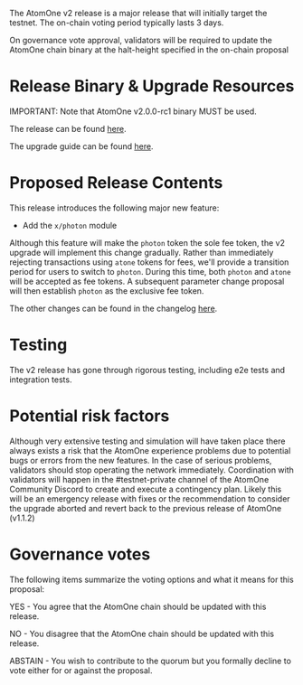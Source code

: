 The AtomOne v2 release is a major release that will initially target the
testnet. The on-chain voting period typically lasts 3 days.

On governance vote approval, validators will be required to update the AtomOne
chain binary at the halt-height specified in the on-chain proposal

# Release Binary & Upgrade Resources

IMPORTANT: Note that AtomOne v2.0.0-rc1 binary MUST be used.

The release can be found [here](https://github.com/atomone-hub/atomone/releases/tag/v2.0.0-rc1).

The upgrade guide can be found [here](https://github.com/atomone-hub/atomone/blob/main/UPGRADING.md).

# Proposed Release Contents

This release introduces the following major new feature:

- Add the `x/photon` module

Although this feature will make the `photon` token the sole fee token, the v2
upgrade will implement this change gradually. Rather than immediately rejecting
transactions using `atone` tokens for fees, we'll provide a transition period
for users to switch to `photon`. During this time, both `photon` and `atone`
will be accepted as fee tokens. A subsequent parameter change proposal will
then establish `photon` as the exclusive fee token.

The other changes can be found in the changelog [here](https://github.com/atomone-hub/atomone/blob/main/CHANGELOG.md#v200).

# Testing

The v2 release has gone through rigorous testing, including e2e tests and
integration tests.

# Potential risk factors

Although very extensive testing and simulation will have taken place there
always exists a risk that the AtomOne experience problems due to potential bugs
or errors from the new features. In the case of serious problems, validators
should stop operating the network immediately. Coordination with validators
will happen in the #testnet-private channel of the AtomOne Community Discord to
create and execute a contingency plan. Likely this will be an emergency release
with fixes or the recommendation to consider the upgrade aborted and revert
back to the previous release of AtomOne (v1.1.2)

# Governance votes

The following items summarize the voting options and what it means for this
proposal:

YES - You agree that the AtomOne chain should be updated with this release.

NO - You disagree that the AtomOne chain should be updated with this release.

ABSTAIN - You wish to contribute to the quorum but you formally decline to vote
either for or against the proposal.
